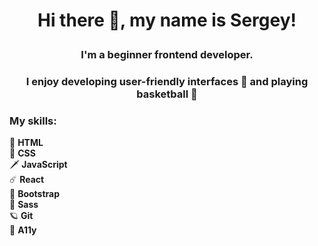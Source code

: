 # <p align="center">Hi there 👋, my name is Sergey! </p>
### <p align="center">I'm a beginner frontend developer.</p>
### <p align="center">I enjoy developing user-friendly interfaces 🖤 and playing basketball 🏀 </p>
 
###
### My skills:

🌈 **HTML**  
🤙 **CSS**  
🗡️ **JavaScript**  
☄️ **React**    
🦘 **Bootstrap**   
💊 **Sass**  
🪐 **Git**  
🐞 **A11y**  

